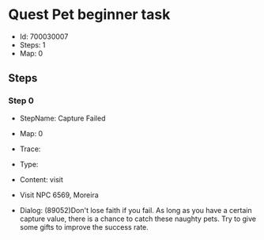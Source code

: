 # Quest Pet beginner task

- Id: 700030007
- Steps: 1
- Map: 0

## Steps

### Step 0
- StepName:  Capture Failed
- Map:  0
- Trace:  
- Type:  
- Content:  visit
- Visit NPC 6569, Moreira

- Dialog: (89052)Don't lose faith if you fail. As long as you have a certain capture value, there is a chance to catch these naughty pets. Try to give some gifts to improve the success rate.


